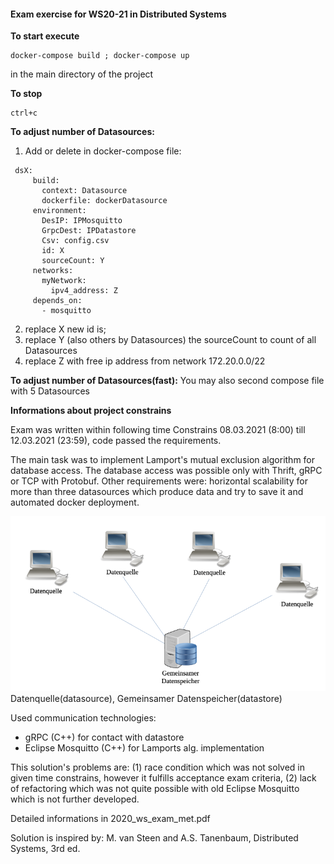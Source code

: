 #### **Exam exercise for WS20-21 in Distributed Systems**

**To start execute**
```
docker-compose build ; docker-compose up 
```
in the main directory of the project

**To stop**
```
ctrl+c
```

**To adjust number of Datasources:**
1. Add or delete in docker-compose file:
``` 
 dsX:
     build:
       context: Datasource
       dockerfile: dockerDatasource
     environment:
       DesIP: IPMosquitto
       GrpcDest: IPDatastore
       Csv: config.csv
       id: X
       sourceCount: Y
     networks:
       myNetwork:
         ipv4_address: Z
     depends_on:
       - mosquitto
```
2. replace X new id is; 
3. replace Y (also others by Datasources) the sourceCount to count of all Datasources
4. replace Z with free ip address from network 172.20.0.0/22


**To adjust number of Datasources(fast):**
You may also second compose file with 5 Datasources















**Informations about project constrains**

Exam was written within following time Constrains 08.03.2021 (8:00) till 12.03.2021 (23:59), code passed the requirements.



The main task was to implement Lamport's mutual exclusion algorithm for database access. The database access was possible only with Thrift, gRPC or TCP with Protobuf. Other requirements were: horizontal scalability for more than three datasources which produce data and try to save it and automated docker deployment. 

![alt text](https://github.com/Makos63/Lamport-Mutual-Exclusion-Algorithm/blob/master/starting_arch.png?raw=true)
Datenquelle(datasource), Gemeinsamer Datenspeicher(datastore)


Used communication technologies:
- gRPC (C++) for contact with datastore
- Eclipse Mosquitto (C++) for Lamports alg. implementation


This solution's problems are: (1) race condition which was not solved in given time constrains, however it fulfills acceptance exam criteria, (2) lack of refactoring which was not quite possible with old Eclipse Mosquitto which is not further developed.



Detailed informations in 2020_ws_exam_met.pdf

Solution is inspired by: M. van Steen and A.S. Tanenbaum, Distributed Systems, 3rd ed.
